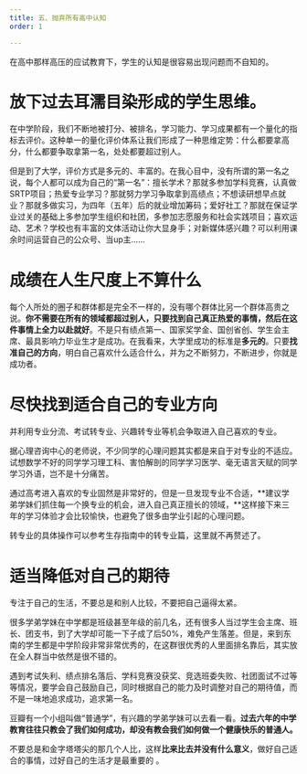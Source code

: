 ```yaml
---
title: 五、抛弃所有高中认知
order: 1

---
```


在高中那样高压的应试教育下，学生的认知是很容易出现问题而不自知的。

# 放下过去耳濡目染形成的学生思维。

在中学阶段，我们不断地被打分、被排名，学习能力、学习成果都有一个量化的指标去评价。这种单一的量化评价体系让我们形成了一种思维定势：什么都要拿高分，什么都要争取拿第一名，处处都要超过别人。

但是到了大学，评价方式是多元的、丰富的。在我心目中，没有所谓的第一名之说，每个人都可以成为自己的“第一名”：擅长学术？那就多参加学科竞赛，认真做SRTP项目；热爱专业学习？那就努力学习争取拿到高绩点；不想读研想早点就业？那就多做实习，为四年（五年）后的就业增加筹码；爱好社工？那就在保证学业过关的基础上多参加学生组织和社团，多参加志愿服务和社会实践项目；喜欢运动、艺术？学校也有丰富的文体活动让你大显身手；对新媒体感兴趣？可以利用课余时间运营自己的公众号、当up主……

# 成绩在人生尺度上不算什么

每个人所处的圈子和群体都是完全不一样的，没有哪个群体比另一个群体高贵之说。**你不需要在所有的领域都超过别人，只要找到自己真正热爱的事情，然后在这件事情上全力以赴就好**。不是只有绩点第一、国家奖学金、国创省创、学生会主席、最具影响力毕业生才是成功。在我看来，大学里成功的标准是**多元的**。只要**找准自己的方向**，明白自己喜欢什么适合什么，并为之不断努力，不断进步，你就是成功者。

# 尽快找到适合自己的专业方向

并利用专业分流、考试转专业、兴趣转专业等机会争取进入自己喜欢的专业。

据心理咨询中心的老师说，不少同学的心理问题其实都是来自于对专业的不适应。试想数学不好的同学学习理工科、害怕解剖的同学学习医学、毫无语言天赋的同学学习外语，岂不是十分痛苦。

通过高考进入喜欢的专业固然是非常好的，但是一旦发现专业不合适，**建议学弟学妹们抓住每一个换专业的机会，进入自己真正擅长的领域，**这样接下来三年的学习体验才会比较愉快，也避免了很多由学业引起的心理问题。

转专业的具体操作可以参考生存指南中的转专业篇，这里就不再赘述了。

# 适当降低对自己的期待

专注于自己的生活，不要总是和别人比较，不要把自己逼得太紧。

很多学弟学妹在中学都是班级甚至年级的前几名，还有很多人当过学生会主席、班长、团支书，到了大学却可能一下子成了后50%，难免产生落差。但是，来到东南的学生都是中学阶段非常非常优秀的，在这群很优秀的人里面排名靠后，其实放在全人群当中依然是很不错的。

遇到考试失利、绩点排名落后、学科竞赛没获奖、竞选班委失败、社团面试不过等等情况，要学会自己鼓励自己，同时根据自己的能力及时调整对自己的期待值，而不是一味地追求成功，追求第一名。

豆瓣有一个小组叫做“普通学”，有兴趣的学弟学妹可以去看一看。**过去六年的中学教育往往只教会了我们如何成功，却没有教会我们如何做一个健康快乐的普通人。**

不要总是和金字塔塔尖的那几个人比，这样**比来比去并没有什么意义**，做好自己适合的事情，过好自己的生活才是最重要的 。